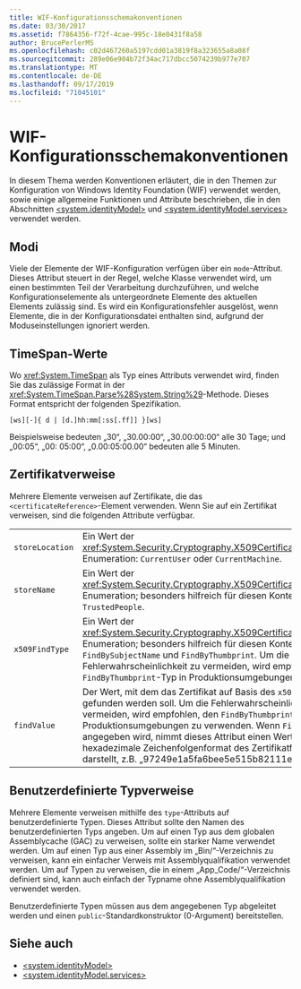 ```yaml
---
title: WIF-Konfigurationsschemakonventionen
ms.date: 03/30/2017
ms.assetid: f7864356-f72f-4cae-995c-18e0431f8a58
author: BrucePerlerMS
ms.openlocfilehash: c02d467260a5197cdd01a3819f8a323655a8a08f
ms.sourcegitcommit: 289e06e904b72f34ac717dbcc5074239b977e707
ms.translationtype: MT
ms.contentlocale: de-DE
ms.lasthandoff: 09/17/2019
ms.locfileid: "71045101"
---
```

# <a name="wif-configuration-schema-conventions"></a>WIF-Konfigurationsschemakonventionen
In diesem Thema werden Konventionen erläutert, die in den Themen zur Konfiguration von Windows Identity Foundation (WIF) verwendet werden, sowie einige allgemeine Funktionen und Attribute beschrieben, die in den Abschnitten [\<system.identityModel>](../configure-apps/file-schema/windows-identity-foundation/system-identitymodel.md) und [\<system.identityModel.services>](../configure-apps/file-schema/windows-identity-foundation/system-identitymodel-services.md) verwendet werden.  
  
<a name="BKMK_Modes"></a>   
## <a name="modes"></a>Modi  
 Viele der Elemente der WIF-Konfiguration verfügen über ein `mode`-Attribut. Dieses Attribut steuert in der Regel, welche Klasse verwendet wird, um einen bestimmten Teil der Verarbeitung durchzuführen, und welche Konfigurationselemente als untergeordnete Elemente des aktuellen Elements zulässig sind. Es wird ein Konfigurationsfehler ausgelöst, wenn Elemente, die in der Konfigurationsdatei enthalten sind, aufgrund der Moduseinstellungen ignoriert werden.  
  
<a name="BKMK_TimespanValues"></a>   
## <a name="timespan-values"></a>TimeSpan-Werte  
 Wo <xref:System.TimeSpan> als Typ eines Attributs verwendet wird, finden Sie das zulässige Format in der <xref:System.TimeSpan.Parse%28System.String%29>-Methode. Dieses Format entspricht der folgenden Spezifikation.  
  
`[ws][-]{ d | [d.]hh:mm[:ss[.ff]] }[ws]`  
  
 Beispielsweise bedeuten „30“, „30.00:00“, „30.00:00:00“ alle 30 Tage; und „00:05“, „00: 05:00“, „0.00:05:00.00“ bedeuten alle 5 Minuten.  
  
<a name="BKMK_CertificateReferences"></a>   
## <a name="certificate-references"></a>Zertifikatverweise  
 Mehrere Elemente verweisen auf Zertifikate, die das `<certificateReference>`-Element verwenden. Wenn Sie auf ein Zertifikat verweisen, sind die folgenden Attribute verfügbar.  
  
|||  
|-|-|  
|`storeLocation`|Ein Wert der <xref:System.Security.Cryptography.X509Certificates.StoreLocation>-Enumeration: `CurrentUser` oder `CurrentMachine`.|  
|`storeName`|Ein Wert der <xref:System.Security.Cryptography.X509Certificates.StoreName>-Enumeration; besonders hilfreich für diesen Kontext sind `My` und `TrustedPeople`.|  
|`x509FindType`|Ein Wert der <xref:System.Security.Cryptography.X509Certificates.X509FindType>-Enumeration; besonders hilfreich für diesen Kontext sind `FindBySubjectName` und `FindByThumbprint`. Um die Fehlerwahrscheinlichkeit zu vermeiden, wird empfohlen, den `FindByThumbprint`-Typ in Produktionsumgebungen zu verwenden.|  
|`findValue`|Der Wert, mit dem das Zertifikat auf Basis des `x509FindType`-Attributs gefunden werden soll. Um die Fehlerwahrscheinlichkeit zu vermeiden, wird empfohlen, den `FindByThumbprint`-Typ in Produktionsumgebungen zu verwenden. Wenn `FindByThumbPrint` angegeben wird, nimmt dieses Attribut einen Wert an, der das hexadezimale Zeichenfolgenformat des Zertifikatfingerabdrucks darstellt, z.B. „97249e1a5fa6bee5e515b82111ef524a4c91583f“.|  
  
<a name="BKMK_CustomTypeReferences"></a>   
## <a name="custom-type-references"></a>Benutzerdefinierte Typverweise  
 Mehrere Elemente verweisen mithilfe des `type`-Attributs auf benutzerdefinierte Typen. Dieses Attribut sollte den Namen des benutzerdefinierten Typs angeben. Um auf einen Typ aus dem globalen Assemblycache (GAC) zu verweisen, sollte ein starker Name verwendet werden. Um auf einen Typ aus einer Assembly im „Bin/“-Verzeichnis zu verweisen, kann ein einfacher Verweis mit Assemblyqualifikation verwendet werden. Um auf Typen zu verweisen, die in einem „App_Code/“-Verzeichnis definiert sind, kann auch einfach der Typname ohne Assemblyqualifikation verwendet werden.  
  
 Benutzerdefinierte Typen müssen aus dem angegebenen Typ abgeleitet werden und einen `public`-Standardkonstruktor (0-Argument) bereitstellen.  
  
## <a name="see-also"></a>Siehe auch

- [\<system.identityModel>](../configure-apps/file-schema/windows-identity-foundation/system-identitymodel.md)
- [\<system.identityModel.services>](../configure-apps/file-schema/windows-identity-foundation/system-identitymodel-services.md)
